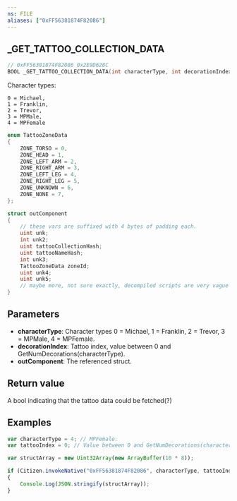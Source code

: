 ```yaml
---
ns: FILE
aliases: ["0xFF56381874F82086"]
---
```

## _GET_TATTOO_COLLECTION_DATA

```c
// 0xFF56381874F82086 0x2E9D628C
BOOL _GET_TATTOO_COLLECTION_DATA(int characterType, int decorationIndex, Any* outComponent);
```

Character types:
```
0 = Michael, 
1 = Franklin, 
2 = Trevor, 
3 = MPMale, 
4 = MPFemale
```

```csharp
enum TattooZoneData  
{  
    ZONE_TORSO = 0,  
    ZONE_HEAD = 1,  
    ZONE_LEFT_ARM = 2,  
    ZONE_RIGHT_ARM = 3,  
    ZONE_LEFT_LEG = 4,  
    ZONE_RIGHT_LEG = 5,  
    ZONE_UNKNOWN = 6,
    ZONE_NONE = 7,  
};

struct outComponent
{
    // these vars are suffixed with 4 bytes of padding each.
    uint unk;
    int unk2;
    uint tattooCollectionHash;
    uint tattooNameHash;
    int unk3;
    TattooZoneData zoneId;
    uint unk4;
    uint unk5;
    // maybe more, not sure exactly, decompiled scripts are very vague around this part.
}
```


## Parameters
* **characterType**: Character types 0 = Michael, 1 = Franklin, 2 = Trevor, 3 = MPMale, 4 = MPFemale.
* **decorationIndex**: Tattoo index, value between 0 and GetNumDecorations(characterType).
* **outComponent**: The referenced struct.

## Return value
A bool indicating that the tattoo data could be fetched(?)

## Examples
```js
var characterType = 4; // MPFemale.
var tattooIndex = 0; // Value between 0 and GetNumDecorations(characterType).

var structArray = new Uint32Array(new ArrayBuffer(10 * 8));

if (Citizen.invokeNative("0xFF56381874F82086", characterType, tattooIndex, structArray))
{
    Console.Log(JSON.stringify(structArray));
}
```


